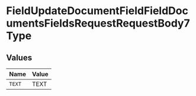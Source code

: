 # FieldUpdateDocumentFieldFieldDocumentsFieldsRequestRequestBody7Type


## Values

| Name   | Value  |
| ------ | ------ |
| `TEXT` | TEXT   |